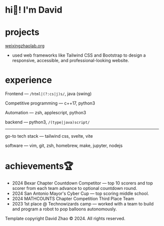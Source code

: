 # hi👋! I'm David

# projects

[weixingzhaolab.org](https://weixingzhaolab.org/)
- used web frameworks like Tailwind CSS and Bootstrap to design a responsive, accessible, and professional-looking website.

# experience

Frontend — `/html|(?:cs|j)s/`, java (swing)

Competitive programming — c++17, python3

Automation — zsh, applescript, python3

backend — python3, `/(type|java)script/`

---

go-to tech stack — tailwind css, svelte, vite

software — vim, git, zsh, homebrew, make, jupyter, nodejs

# achievements🏆

* 2024 Bexar Chapter Countdown Competitor — top 10 scorers and top scorer from each team advance to optional countdown round.
* 2024 San Antonio Mayor's Cyber Cup — top scoring middle school.
* 2024 MATHCOUNTS Chapter Competition Third Place Team
* 2023 1st place @ Technowizards camp — worked with a team to build and program a robot to pop balloons autonomously.

Template copyright David Zhao &copy; 2024. All rights reserved.

